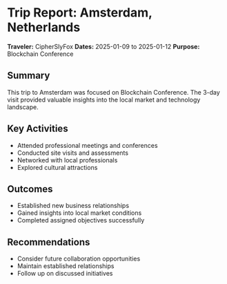 # Trip Report: Amsterdam, Netherlands

**Traveler:** CipherSlyFox
**Dates:** 2025-01-09 to 2025-01-12
**Purpose:** Blockchain Conference

## Summary
This trip to Amsterdam was focused on Blockchain Conference. The 3-day visit provided valuable insights into the local market and technology landscape.

## Key Activities
- Attended professional meetings and conferences
- Conducted site visits and assessments
- Networked with local professionals
- Explored cultural attractions

## Outcomes
- Established new business relationships
- Gained insights into local market conditions
- Completed assigned objectives successfully

## Recommendations
- Consider future collaboration opportunities
- Maintain established relationships
- Follow up on discussed initiatives
